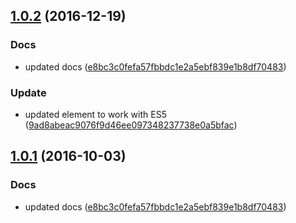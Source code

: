 <a name="1.0.2"></a>
## [1.0.2](https://github.com/advanced-rest-client/raml-main-entry-lookup/compare/1.0.0...v1.0.2) (2016-12-19)


### Docs

* updated docs ([e8bc3c0fefa57fbbdc1e2a5ebf839e1b8df70483](https://github.com/advanced-rest-client/raml-main-entry-lookup/commit/e8bc3c0fefa57fbbdc1e2a5ebf839e1b8df70483))

### Update

* updated element to work with ES5 ([9ad8abeac9076f9d46ee097348237738e0a5bfac](https://github.com/advanced-rest-client/raml-main-entry-lookup/commit/9ad8abeac9076f9d46ee097348237738e0a5bfac))



<a name="1.0.1"></a>
## [1.0.1](https://github.com/advanced-rest-client/raml-main-entry-lookup/compare/1.0.0...v1.0.1) (2016-10-03)


### Docs

* updated docs ([e8bc3c0fefa57fbbdc1e2a5ebf839e1b8df70483](https://github.com/advanced-rest-client/raml-main-entry-lookup/commit/e8bc3c0fefa57fbbdc1e2a5ebf839e1b8df70483))



